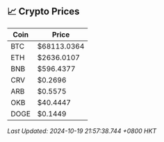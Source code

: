 ## 📈 Crypto Prices

| Coin | Price |
| ---- | ----- |
| BTC | $68113.0364 |
| ETH | $2636.0107 |
| BNB | $596.4377 |
| CRV | $0.2696 |
| ARB | $0.5575 |
| OKB | $40.4447 |
| DOGE | $0.1449 |

_Last Updated: 2024-10-19 21:57:38.744 +0800 HKT_